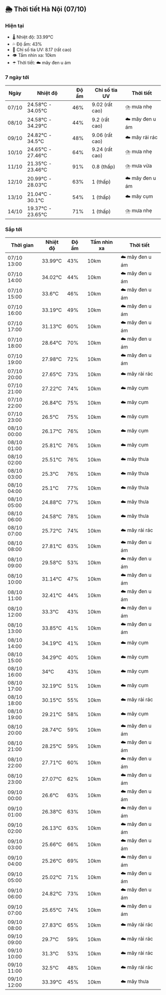 ## 🌦️ Thời tiết Hà Nội (07/10)

### Hiện tại

- 🌡️ Nhiệt độ: 33.99℃
- 💦 Độ ẩm: 43%
- 🌟 Chỉ số tia UV: 8.17 (rất cao)
- 👁️ Tầm nhìn xa: 10km
- ☂️ Thời tiết: ☁️ mây đen u ám

### 7 ngày tới

| Ngày | Nhiệt độ | Độ ẩm | Chỉ số tia UV | Thời tiết |
| --- | --- | --- | --- | --- |
| 07/10 | 24.58℃ - 34.05℃ | 46% | 9.02 (rất cao) | ⛈️ mưa nhẹ |
| 08/10 | 24.58℃ - 34.29℃ | 44% | 9.2 (rất cao) | ☁️ mây đen u ám |
| 09/10 | 24.82℃ - 34.5℃ | 48% | 9.06 (rất cao) | ☁️ mây rải rác |
| 10/10 | 24.65℃ - 27.46℃ | 64% | 9.24 (rất cao) | ⛈️ mưa nhẹ |
| 11/10 | 21.35℃ - 23.46℃ | 91% | 0.8 (thấp) | ⛈️ mưa vừa |
| 12/10 | 20.99℃ - 28.03℃ | 63% | 1 (thấp) | ☁️ mây đen u ám |
| 13/10 | 21.04℃ - 30.1℃ | 54% | 1 (thấp) | ☁️ mây cụm |
| 14/10 | 19.37℃ - 23.65℃ | 71% | 1 (thấp) | ⛈️ mưa nhẹ |

### Sắp tới

| Thời gian | Nhiệt độ | Độ ẩm | Tầm nhìn xa | Thời tiết |
| --- | --- | --- | --- | --- |
| 07/10 13:00 | 33.99℃ | 43% | 10km | ☁️ mây đen u ám |
| 07/10 14:00 | 34.02℃ | 44% | 10km | ☁️ mây đen u ám |
| 07/10 15:00 | 33.6℃ | 46% | 10km | ☁️ mây đen u ám |
| 07/10 16:00 | 33.19℃ | 49% | 10km | ☁️ mây đen u ám |
| 07/10 17:00 | 31.13℃ | 60% | 10km | ☁️ mây đen u ám |
| 07/10 18:00 | 28.64℃ | 70% | 10km | ☁️ mây đen u ám |
| 07/10 19:00 | 27.98℃ | 72% | 10km | ☁️ mây đen u ám |
| 07/10 20:00 | 27.65℃ | 73% | 10km | ☁️ mây rải rác |
| 07/10 21:00 | 27.22℃ | 74% | 10km | ☁️ mây cụm |
| 07/10 22:00 | 26.84℃ | 75% | 10km | ☁️ mây cụm |
| 07/10 23:00 | 26.5℃ | 75% | 10km | ☁️ mây cụm |
| 08/10 00:00 | 26.17℃ | 76% | 10km | ☁️ mây cụm |
| 08/10 01:00 | 25.81℃ | 76% | 10km | ☁️ mây cụm |
| 08/10 02:00 | 25.51℃ | 76% | 10km | ☁️ mây thưa |
| 08/10 03:00 | 25.3℃ | 76% | 10km | ☁️ mây thưa |
| 08/10 04:00 | 25.1℃ | 77% | 10km | ☁️ mây thưa |
| 08/10 05:00 | 24.88℃ | 77% | 10km | ☁️ mây thưa |
| 08/10 06:00 | 24.58℃ | 78% | 10km | ☁️ mây thưa |
| 08/10 07:00 | 25.72℃ | 74% | 10km | ☁️ mây rải rác |
| 08/10 08:00 | 27.81℃ | 63% | 10km | ☁️ mây đen u ám |
| 08/10 09:00 | 29.58℃ | 53% | 10km | ☁️ mây đen u ám |
| 08/10 10:00 | 31.14℃ | 47% | 10km | ☁️ mây đen u ám |
| 08/10 11:00 | 32.41℃ | 44% | 10km | ☁️ mây đen u ám |
| 08/10 12:00 | 33.3℃ | 43% | 10km | ☁️ mây đen u ám |
| 08/10 13:00 | 33.85℃ | 41% | 10km | ☁️ mây đen u ám |
| 08/10 14:00 | 34.19℃ | 41% | 10km | ☁️ mây cụm |
| 08/10 15:00 | 34.29℃ | 40% | 10km | ☁️ mây cụm |
| 08/10 16:00 | 34℃ | 43% | 10km | ☁️ mây cụm |
| 08/10 17:00 | 32.19℃ | 51% | 10km | ☁️ mây cụm |
| 08/10 18:00 | 30.15℃ | 55% | 10km | ☁️ mây rải rác |
| 08/10 19:00 | 29.21℃ | 58% | 10km | ☁️ mây cụm |
| 08/10 20:00 | 28.74℃ | 59% | 10km | ☁️ mây đen u ám |
| 08/10 21:00 | 28.25℃ | 59% | 10km | ☁️ mây đen u ám |
| 08/10 22:00 | 27.71℃ | 60% | 10km | ☁️ mây đen u ám |
| 08/10 23:00 | 27.07℃ | 62% | 10km | ☁️ mây đen u ám |
| 09/10 00:00 | 26.6℃ | 63% | 10km | ☁️ mây đen u ám |
| 09/10 01:00 | 26.38℃ | 63% | 10km | ☁️ mây đen u ám |
| 09/10 02:00 | 26.13℃ | 63% | 10km | ☁️ mây đen u ám |
| 09/10 03:00 | 25.66℃ | 66% | 10km | ☁️ mây đen u ám |
| 09/10 04:00 | 25.26℃ | 69% | 10km | ☁️ mây đen u ám |
| 09/10 05:00 | 25.02℃ | 71% | 10km | ☁️ mây đen u ám |
| 09/10 06:00 | 24.82℃ | 73% | 10km | ☁️ mây đen u ám |
| 09/10 07:00 | 25.65℃ | 74% | 10km | ☁️ mây đen u ám |
| 09/10 08:00 | 27.83℃ | 65% | 10km | ☁️ mây rải rác |
| 09/10 09:00 | 29.7℃ | 59% | 10km | ☁️ mây rải rác |
| 09/10 10:00 | 31.3℃ | 53% | 10km | ☁️ mây rải rác |
| 09/10 11:00 | 32.5℃ | 48% | 10km | ☁️ mây rải rác |
| 09/10 12:00 | 33.39℃ | 45% | 10km | ☁️ mây thưa |
